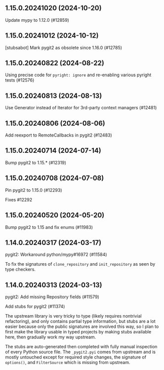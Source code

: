 ## 1.15.0.20241020 (2024-10-20)

Update mypy to 1.12.0 (#12859)

## 1.15.0.20241012 (2024-10-12)

[stubsabot] Mark pygit2 as obsolete since 1.16.0 (#12785)

## 1.15.0.20240822 (2024-08-22)

Using precise code for `pyright: ignore` and re-enabling various pyright tests (#12576)

## 1.15.0.20240813 (2024-08-13)

Use Generator instead of Iterator for 3rd-party context managers (#12481)

## 1.15.0.20240806 (2024-08-06)

Add reexport to RemoteCallbacks in pygit2 (#12483)

## 1.15.0.20240714 (2024-07-14)

Bump pygit2 to 1.15.* (#12319)

## 1.15.0.20240708 (2024-07-08)

Pin pygit2 to 1.15.0 (#12293)

Fixes #12292

## 1.15.0.20240520 (2024-05-20)

Bump pygit2 to 1.15 and fix enums (#11983)

## 1.14.0.20240317 (2024-03-17)

pygit2: Workaround python/mypy#16972 (#11584)

To fix the signatures of `clone_repository` and `init_repository` as
seen by type checkers.

## 1.14.0.20240313 (2024-03-13)

pygit2: Add missing Repository fields (#11579)

Add stubs for pygit2 (#11374)

The upstream library is very tricky to type (likely requires nontrivial
refactoring), and only contains partial type information, but stubs are
a lot easier because only the public signatures are involved this way,
so I plan to first make the library usable in typed projects by making
stubs available here, then gradually work my way upstream.

The stubs are auto-generated then completed with fully manual inspection
of every Python source file. The `_pygit2.pyi` comes from upstream and
is mostly untouched except for required style changes, the signature of
`options()`, and `FilterSource` which is missing from upstream.

